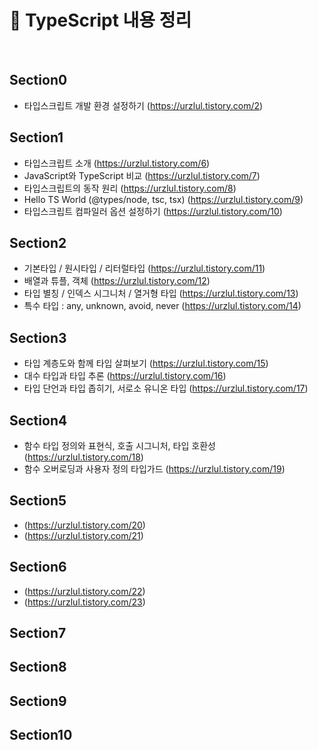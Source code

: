 # 📘 TypeScript 내용 정리  
<br>

## Section0
- 타입스크립트 개발 환경 설정하기 (https://urzlul.tistory.com/2)

## Section1
- 타입스크립트 소개 (https://urzlul.tistory.com/6)
- JavaScript와 TypeScript 비교 (https://urzlul.tistory.com/7)
- 타입스크립트의 동작 원리 (https://urzlul.tistory.com/8)
- Hello TS World (@types/node, tsc, tsx) (https://urzlul.tistory.com/9)
- 타입스크립트 컴파일러 옵션 설정하기 (https://urzlul.tistory.com/10)

## Section2
- 기본타입 / 원시타입 / 리터럴타입 (https://urzlul.tistory.com/11)
- 배열과 튜플, 객체 (https://urzlul.tistory.com/12)
- 타입 별칭 / 인덱스 시그니처 / 열거형 타입 (https://urzlul.tistory.com/13)
- 특수 타입 : any, unknown, avoid, never (https://urzlul.tistory.com/14)

## Section3
- 타입 계층도와 함께 타입 살펴보기 (https://urzlul.tistory.com/15)
- 대수 타입과 타입 추론 (https://urzlul.tistory.com/16)
- 타입 단언과 타입 좁히기, 서로소 유니온 타입 (https://urzlul.tistory.com/17)

## Section4
- 함수 타입 정의와 표현식, 호출 시그니처, 타입 호환성 (https://urzlul.tistory.com/18)
- 함수 오버로딩과 사용자 정의 타입가드 (https://urzlul.tistory.com/19)

## Section5
- (https://urzlul.tistory.com/20)
- (https://urzlul.tistory.com/21)

## Section6
- (https://urzlul.tistory.com/22)
- (https://urzlul.tistory.com/23)

## Section7

## Section8

## Section9

## Section10
